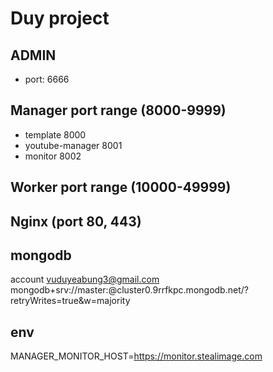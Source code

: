# Duy project

## ADMIN
- port: 6666 

## Manager port range (8000-9999)
- template 8000
- youtube-manager 8001
- monitor 8002

## Worker port range (10000-49999)


## Nginx (port 80, 443)


## mongodb

account vuduyeabung3@gmail.com
mongodb+srv://master:<password>@cluster0.9rrfkpc.mongodb.net/?retryWrites=true&w=majority

## env
MANAGER_MONITOR_HOST=https://monitor.stealimage.com
